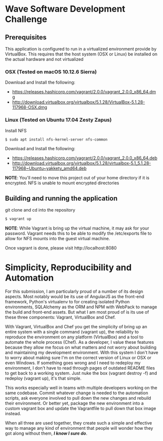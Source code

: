 # Wave Software Development Challenge

## Prerequisites

This application is configured to run in a virtualized environment provide by
VirtualBox. This requires that the host system (OSX or Linux) be installed
on the actual hardware and not virtualized

### OSX (Tested on macOS 10.12.6 Sierra)

Download and Install the following:

* https://releases.hashicorp.com/vagrant/2.0.0/vagrant_2.0.0_x86_64.dmg
* http://download.virtualbox.org/virtualbox/5.1.28/VirtualBox-5.1.28-117968-OSX.dmg

### Linux (Tested on Ubuntu 17.04 Zesty Zapus)

Install NFS

```bash
$ sudo apt install nfs-kernel-server nfs-common
```

Download and Install the following:

* https://releases.hashicorp.com/vagrant/2.0.0/vagrant_2.0.0_x86_64.deb
* http://download.virtualbox.org/virtualbox/5.1.28/virtualbox-5.1_5.1.28-117968~Ubuntu~yakkety_amd64.deb

**NOTE**: You'll need to move this project out of your home directory if it is encrypted. NFS is unable to mount encrypted directories

## Building and running the application

git clone and cd into the repository

```bash
$ vagrant up
```

**NOTE**: While Vagrant is bring up the virtual machine, it may ask for your password.
Vagrant needs this to be able to modify the /etc/exports file to allow for NFS
mounts into the guest virtual machine.

Once vagrant is done, please visit http://localhost:8080

# Simplicity, Reproducibility and Automation

For this submission, I am particularly proud of a number of its design aspects. Most notably would be its use of AngularJS as the front-end framework, Python's virtualenv to for creating isolated Python environments, SQLAlchemy as the ORM and NPM with WebPack to manage the build and front-end assets. But what I am most proud of is its use of these three components: Vagrant, VirtualBox and Chef.

With Vagrant, VirtualBox and Chef you get the simplicity of bring up an entire system with a single command (vagrant up), the reliability to reproduce the environment on any platform (VirtualBox) and a tool to automate the whole process (Chef). As a developer, I value these features because they allow me focus on what matters and not worry about building and maintaining my development environment. With this system I don't have to worry about making sure I'm on the correct version of Linux or OSX or even Windows. If something goes wrong and I need to redeploy my environment, I don't have to read through pages of outdated README files to get back to a working system. Just nuke the box (vagrant destroy -f) and redeploy (vagrant up), it's that simple.

This works especially well in teams with multiple developers working on the same codebase. Commit whatever change is needed to the automation scripts, ask everyone involved to pull down the new changes and rebuild their environment. Or better yet, package the new environment into a custom vagrant box and update the Vagrantfile to pull down that box image instead.

When all three are used together, they create such a simple and effective way to manage any kind of environment that people will wonder how they got along without them, **_I know I sure do_**.
